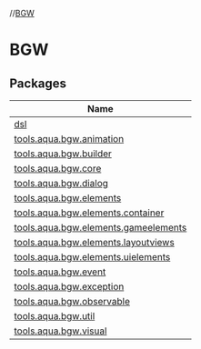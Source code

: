 //[BGW](index.md)



# BGW  


## Packages  
  
|  Name | 
|---|
| <a name="dsl////PointingToDeclaration/"></a>[dsl](-b-g-w/dsl/index.md)|
| <a name="tools.aqua.bgw.animation////PointingToDeclaration/"></a>[tools.aqua.bgw.animation](-b-g-w/tools.aqua.bgw.animation/index.md)|
| <a name="tools.aqua.bgw.builder////PointingToDeclaration/"></a>[tools.aqua.bgw.builder](-b-g-w/tools.aqua.bgw.builder/index.md)|
| <a name="tools.aqua.bgw.core////PointingToDeclaration/"></a>[tools.aqua.bgw.core](-b-g-w/tools.aqua.bgw.core/index.md)|
| <a name="tools.aqua.bgw.dialog////PointingToDeclaration/"></a>[tools.aqua.bgw.dialog](-b-g-w/tools.aqua.bgw.dialog/index.md)|
| <a name="tools.aqua.bgw.elements////PointingToDeclaration/"></a>[tools.aqua.bgw.elements](-b-g-w/tools.aqua.bgw.elements/index.md)|
| <a name="tools.aqua.bgw.elements.container////PointingToDeclaration/"></a>[tools.aqua.bgw.elements.container](-b-g-w/tools.aqua.bgw.elements.container/index.md)|
| <a name="tools.aqua.bgw.elements.gameelements////PointingToDeclaration/"></a>[tools.aqua.bgw.elements.gameelements](-b-g-w/tools.aqua.bgw.elements.gameelements/index.md)|
| <a name="tools.aqua.bgw.elements.layoutviews////PointingToDeclaration/"></a>[tools.aqua.bgw.elements.layoutviews](-b-g-w/tools.aqua.bgw.elements.layoutviews/index.md)|
| <a name="tools.aqua.bgw.elements.uielements////PointingToDeclaration/"></a>[tools.aqua.bgw.elements.uielements](-b-g-w/tools.aqua.bgw.elements.uielements/index.md)|
| <a name="tools.aqua.bgw.event////PointingToDeclaration/"></a>[tools.aqua.bgw.event](-b-g-w/tools.aqua.bgw.event/index.md)|
| <a name="tools.aqua.bgw.exception////PointingToDeclaration/"></a>[tools.aqua.bgw.exception](-b-g-w/tools.aqua.bgw.exception/index.md)|
| <a name="tools.aqua.bgw.observable////PointingToDeclaration/"></a>[tools.aqua.bgw.observable](-b-g-w/tools.aqua.bgw.observable/index.md)|
| <a name="tools.aqua.bgw.util////PointingToDeclaration/"></a>[tools.aqua.bgw.util](-b-g-w/tools.aqua.bgw.util/index.md)|
| <a name="tools.aqua.bgw.visual////PointingToDeclaration/"></a>[tools.aqua.bgw.visual](-b-g-w/tools.aqua.bgw.visual/index.md)|

